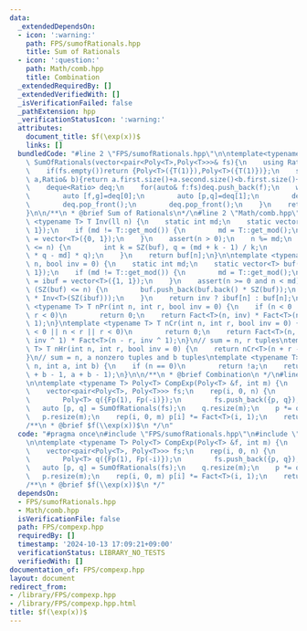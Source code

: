 ```yaml
---
data:
  _extendedDependsOn:
  - icon: ':warning:'
    path: FPS/sumofRationals.hpp
    title: Sum of Rationals
  - icon: ':question:'
    path: Math/comb.hpp
    title: Combination
  _extendedRequiredBy: []
  _extendedVerifiedWith: []
  _isVerificationFailed: false
  _pathExtension: hpp
  _verificationStatusIcon: ':warning:'
  attributes:
    document_title: $f(\exp(x))$
    links: []
  bundledCode: "#line 2 \"FPS/sumofRationals.hpp\"\n\ntemplate<typename T>pair<Poly<T>,Poly<T>>\
    \ SumOfRationals(vector<pair<Poly<T>,Poly<T>>>& fs){\n    using Ratio=pair<Poly<T>,Poly<T>>;\n\
    \    if(fs.empty())return {Poly<T>({T(1)}),Poly<T>({T(1)})};\n    sort(ALL(fs),[&](Ratio&\
    \ a,Ratio& b){return a.first.size()+a.second.size()<b.first.size()+b.second.size();});\n\
    \    deque<Ratio> deq;\n    for(auto& f:fs)deq.push_back(f);\n    while(deq.size()>1){\n\
    \        auto [f,g]=deq[0];\n        auto [p,q]=deq[1];\n        deq.push_back({f*q+g*p,g*q});\n\
    \        deq.pop_front();\n        deq.pop_front();\n    }\n    return deq[0];\n\
    }\n\n/**\n * @brief Sum of Rationals\n*/\n#line 2 \"Math/comb.hpp\"\n\ntemplate\
    \ <typename T> T Inv(ll n) {\n    static int md;\n    static vector<T> buf({0,\
    \ 1});\n    if (md != T::get_mod()) {\n        md = T::get_mod();\n        buf\
    \ = vector<T>({0, 1});\n    }\n    assert(n > 0);\n    n %= md;\n    while (SZ(buf)\
    \ <= n) {\n        int k = SZ(buf), q = (md + k - 1) / k;\n        buf.push_back(buf[k\
    \ * q - md] * q);\n    }\n    return buf[n];\n}\n\ntemplate <typename T> T Fact(ll\
    \ n, bool inv = 0) {\n    static int md;\n    static vector<T> buf({1, 1}), ibuf({1,\
    \ 1});\n    if (md != T::get_mod()) {\n        md = T::get_mod();\n        buf\
    \ = ibuf = vector<T>({1, 1});\n    }\n    assert(n >= 0 and n < md);\n    while\
    \ (SZ(buf) <= n) {\n        buf.push_back(buf.back() * SZ(buf));\n        ibuf.push_back(ibuf.back()\
    \ * Inv<T>(SZ(ibuf)));\n    }\n    return inv ? ibuf[n] : buf[n];\n}\n\ntemplate\
    \ <typename T> T nPr(int n, int r, bool inv = 0) {\n    if (n < 0 || n < r ||\
    \ r < 0)\n        return 0;\n    return Fact<T>(n, inv) * Fact<T>(n - r, inv ^\
    \ 1);\n}\ntemplate <typename T> T nCr(int n, int r, bool inv = 0) {\n    if (n\
    \ < 0 || n < r || r < 0)\n        return 0;\n    return Fact<T>(n, inv) * Fact<T>(r,\
    \ inv ^ 1) * Fact<T>(n - r, inv ^ 1);\n}\n// sum = n, r tuples\ntemplate <typename\
    \ T> T nHr(int n, int r, bool inv = 0) {\n    return nCr<T>(n + r - 1, r, inv);\n\
    }\n// sum = n, a nonzero tuples and b tuples\ntemplate <typename T> T choose(int\
    \ n, int a, int b) {\n    if (n == 0)\n        return !a;\n    return nCr<T>(n\
    \ + b - 1, a + b - 1);\n}\n\n/**\n * @brief Combination\n */\n#line 4 \"FPS/compexp.hpp\"\
    \n\ntemplate <typename T> Poly<T> CompExp(Poly<T> &f, int m) {\n    int n = f.size();\n\
    \    vector<pair<Poly<T>, Poly<T>>> fs;\n    rep(i, 0, n) {\n        Poly<T> p({Fp(f[i])});\n\
    \        Poly<T> q({Fp(1), Fp(-i)});\n        fs.push_back({p, q});\n    }\n \
    \   auto [p, q] = SumOfRationals(fs);\n    q.resize(m);\n    p *= q.inv();\n \
    \   p.resize(m);\n    rep(i, 0, m) p[i] *= Fact<T>(i, 1);\n    return p;\n}\n\n\
    /**\n * @brief $f(\\exp(x))$\n */\n"
  code: "#pragma once\n#include \"FPS/sumofRationals.hpp\"\n#include \"Math/comb.hpp\"\
    \n\ntemplate <typename T> Poly<T> CompExp(Poly<T> &f, int m) {\n    int n = f.size();\n\
    \    vector<pair<Poly<T>, Poly<T>>> fs;\n    rep(i, 0, n) {\n        Poly<T> p({Fp(f[i])});\n\
    \        Poly<T> q({Fp(1), Fp(-i)});\n        fs.push_back({p, q});\n    }\n \
    \   auto [p, q] = SumOfRationals(fs);\n    q.resize(m);\n    p *= q.inv();\n \
    \   p.resize(m);\n    rep(i, 0, m) p[i] *= Fact<T>(i, 1);\n    return p;\n}\n\n\
    /**\n * @brief $f(\\exp(x))$\n */"
  dependsOn:
  - FPS/sumofRationals.hpp
  - Math/comb.hpp
  isVerificationFile: false
  path: FPS/compexp.hpp
  requiredBy: []
  timestamp: '2024-10-13 17:09:21+09:00'
  verificationStatus: LIBRARY_NO_TESTS
  verifiedWith: []
documentation_of: FPS/compexp.hpp
layout: document
redirect_from:
- /library/FPS/compexp.hpp
- /library/FPS/compexp.hpp.html
title: $f(\exp(x))$
---
```

